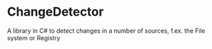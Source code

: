ChangeDetector
==============

A library in C# to detect changes in a number of sources, f.ex. the File system or Registry